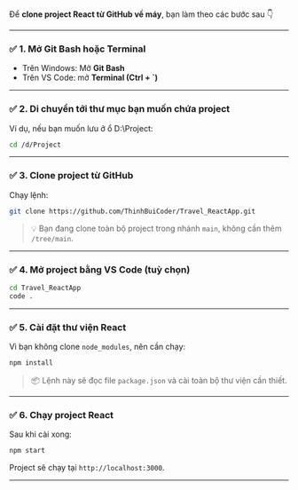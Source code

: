 
Để **clone project React từ GitHub về máy**, bạn làm theo các bước sau 👇

---

### ✅ **1. Mở Git Bash hoặc Terminal**

* Trên Windows: Mở **Git Bash**
* Trên VS Code: mở **Terminal (Ctrl + \`)**

---

### ✅ **2. Di chuyển tới thư mục bạn muốn chứa project**

Ví dụ, nếu bạn muốn lưu ở ổ D:\Project:

```bash
cd /d/Project
```

---

### ✅ **3. Clone project từ GitHub**

Chạy lệnh:

```bash
git clone https://github.com/ThinhBuiCoder/Travel_ReactApp.git
```

> 💡 Bạn đang clone toàn bộ project trong nhánh `main`, không cần thêm `/tree/main`.

---

### ✅ **4. Mở project bằng VS Code (tuỳ chọn)**

```bash
cd Travel_ReactApp
code .
```

---

### ✅ **5. Cài đặt thư viện React**

Vì bạn không clone `node_modules`, nên cần chạy:

```bash
npm install
```

> 📦 Lệnh này sẽ đọc file `package.json` và cài toàn bộ thư viện cần thiết.

---

### ✅ **6. Chạy project React**

Sau khi cài xong:

```bash
npm start
```

Project sẽ chạy tại `http://localhost:3000`.

---

